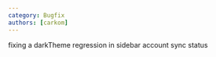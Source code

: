 ```yaml
---
category: Bugfix
authors: [carkom]
---
```


fixing a darkTheme regression in sidebar account sync status
